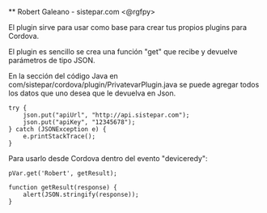 ** Robert Galeano - sistepar.com <@rgfpy>

El plugin sirve para usar como base para crear tus propios plugins para Cordova.

El plugin es sencillo se crea una función "get" que recibe y devuelve parámetros de tipo JSON.

En la sección del código Java en com/sistepar/cordova/plugin/PrivatevarPlugin.java se puede agregar todos los datos 
que uno desea que le devuelva en Json.

	try {
		json.put("apiUrl", "http://api.sistepar.com");
		json.put("apiKey", "12345678");
	} catch (JSONException e) {
		e.printStackTrace();
	}


Para usarlo desde Cordova dentro del evento "deviceredy":

	pVar.get('Robert', getResult);
	
	function getResult(response) {
		alert(JSON.stringify(response));
	}